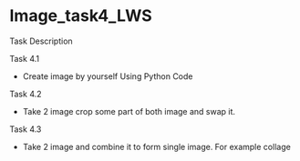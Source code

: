 # Image_task4_LWS
Task Description 

Task 4.1
- Create image by yourself Using Python Code 

Task 4.2
- Take 2 image crop some part of both image and swap it. 

Task 4.3
- Take 2 image and combine it to form single image. For example collage 
